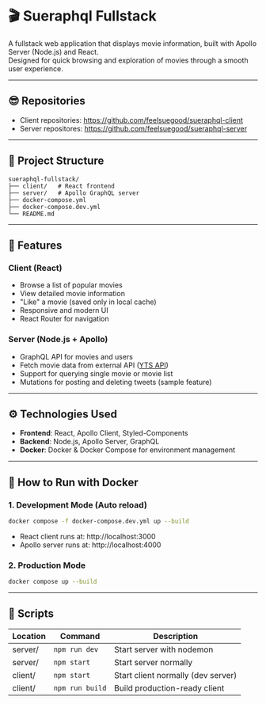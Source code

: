 # 🎬 Sueraphql Fullstack

A fullstack web application that displays movie information, built with Apollo Server (Node.js) and React.  
Designed for quick browsing and exploration of movies through a smooth user experience.

---

## 😎 Repositories

- Client repositories: https://github.com/feelsuegood/sueraphql-client
- Server repositores: https://github.com/feelsuegood/sueraphql-server

---

## 📂 Project Structure

```
sueraphql-fullstack/
├── client/   # React frontend
├── server/   # Apollo GraphQL server
├── docker-compose.yml
├── docker-compose.dev.yml
└── README.md
```

---

## 🚀 Features

### Client (React)

- Browse a list of popular movies
- View detailed movie information
- "Like" a movie (saved only in local cache)
- Responsive and modern UI
- React Router for navigation

### Server (Node.js + Apollo)

- GraphQL API for movies and users
- Fetch movie data from external API ([YTS API](https://yts.mx/api))
- Support for querying single movie or movie list
- Mutations for posting and deleting tweets (sample feature)

---

## ⚙️ Technologies Used

- **Frontend**: React, Apollo Client, Styled-Components
- **Backend**: Node.js, Apollo Server, GraphQL
- **Docker**: Docker & Docker Compose for environment management

---

## 🐳 How to Run with Docker

### 1. Development Mode (Auto reload)

```bash
docker compose -f docker-compose.dev.yml up --build
```

- React client runs at: http://localhost:3000
- Apollo server runs at: http://localhost:4000

### 2. Production Mode

```bash
docker compose up --build
```

---

## 📜 Scripts

| Location | Command         | Description                        |
| -------- | --------------- | ---------------------------------- |
| server/  | `npm run dev`   | Start server with nodemon          |
| server/  | `npm start`     | Start server normally              |
| client/  | `npm start`     | Start client normally (dev server) |
| client/  | `npm run build` | Build production-ready client      |
